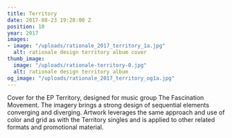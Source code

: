 ```yaml
---
title: Territory
date: 2017-08-23 19:28:00 Z
position: 10
year: 2017
images:
- image: "/uploads/rationale_2017_territory_1a.jpg"
  alt: rationale design territory album cover
thumb_image:
  image: "/uploads/rationale-territory-0.jpg"
  alt: rationale design territory album
og_image: "/uploads/rationale_2017_territory_og1a.jpg"
---
```


Cover for the EP Territory, designed for music group The Fascination Movement. The imagery brings a strong design of sequential elements converging and diverging. Artwork leverages the same approach and use of color and grid as with the Territory singles and is applied to other related formats and promotional material.